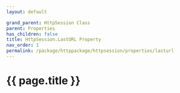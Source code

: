 ```yaml
---
layout: default

grand_parent: HttpSession Class
parent: Properties
has_children: false
title: HttpSession.LastURL Property
nav_order: 1
permalink: /package/httppackage/httpsession/properties/lasturl
---
```

# {{ page.title }}